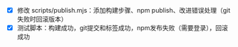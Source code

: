 - [x] 修改 scripts/publish.mjs：添加构建步骤、npm publish、改进错误处理（git失败时回滚版本）
- [x] 测试脚本：构建成功，git提交和标签成功，npm发布失败（需要登录），回滚成功
